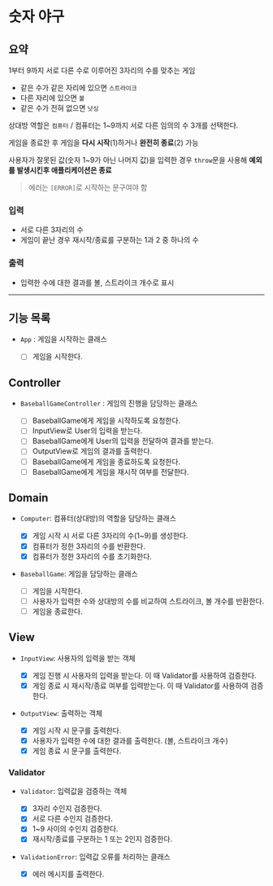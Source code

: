 # 숫자 야구

## 요약

1부터 9까지 서로 다른 수로 이루어진 3자리의 수를 맞추는 게임

- 같은 수가 같은 자리에 있으면 `스트라이크`
- 다른 자리에 있으면 `볼`
- 같은 수가 전혀 없으면 `낫싱`

상대방 역할은 `컴퓨터` / 컴퓨터는 1~9까지 서로 다른 임의의 수 3개를 선택한다.

게임을 종료한 후 게임을 **다시 시작**(1)하거나 **완전히 종료**(2) 가능

사용자가 잘못된 값(숫자 1~9가 아닌 나머지 값)을 입력한 경우 `throw`문을 사용해 **예외를 발생시킨후 애플리케이션은 종료**

> 에러는 `[ERROR]`로 시작하는 문구여야 함

### 입력

- 서로 다른 3자리의 수
- 게임이 끝난 경우 재시작/종료를 구분하는 1과 2 중 하나의 수

### 출력

- 입력한 수에 대한 결과를 볼, 스트라이크 개수로 표시

---

## 기능 목록

- `App` : 게임을 시작하는 클래스

  - [ ] 게임을 시작한다.

## Controller

- `BaseballGameController` : 게임의 진행을 담당하는 클래스

  - [ ] BaseballGame에게 게임을 시작하도록 요청한다.
  - [ ] InputView로 User의 입력을 받는다.
  - [ ] BaseballGame에게 User의 입력을 전달하여 결과를 받는다.
  - [ ] OutputView로 게임의 결과를 출력한다.
  - [ ] BaseballGame에게 게임을 종료하도록 요청한다.
  - [ ] BaseballGame에게 게임을 재시작 여부를 전달한다.

## Domain

- `Computer`: 컴퓨터(상대방)의 역할을 담당하는 클래스

  - [x] 게임 시작 시 서로 다른 3자리의 수(1~9)를 생성한다.
  - [x] 컴퓨터가 정한 3자리의 수를 반환한다.
  - [x] 컴퓨터가 정한 3자리의 수를 초기화한다.

- `BaseballGame`: 게임을 담당하는 클래스

  - [ ] 게임을 시작한다.
  - [ ] 사용자가 입력한 수와 상대방의 수를 비교하여 스트라이크, 볼 개수를 반환한다.
  - [ ] 게임을 종료한다.

## View

- `InputView`: 사용자의 입력을 받는 객체

  - [x] 게임 진행 시 사용자의 입력을 받는다. 이 때 Validator를 사용하여 검증한다.
  - [x] 게임 종료 시 재시작/종료 여부를 입력받는다. 이 때 Validator를 사용하여 검증한다.

- `OutputView`: 출력하는 객체

  - [x] 게임 시작 시 문구를 출력한다.
  - [x] 사용자가 입력한 수에 대한 결과를 출력한다. (볼, 스트라이크 개수)
  - [x] 게임 종료 시 문구를 출력한다.

### Validator

- `Validator`: 입력값을 검증하는 객체

  - [x] 3자리 수인지 검증한다.
  - [x] 서로 다른 수인지 검증한다.
  - [x] 1~9 사이의 수인지 검증한다.
  - [x] 재시작/종료를 구분하는 1 또는 2인지 검증한다.

- `ValidationError`: 입력값 오류를 처리하는 클래스

  - [x] 에러 메시지를 출력한다.
